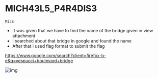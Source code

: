 # MICH43L5_P4R4DIS3
`Mics`

- It was given that we have to find the name of the bridge given in view attachment
- I searched about that bridge in google and found the name
- After that I used flag format to submit the flag

 https://www.google.com/search?client=firefox-b-e&q=vespucci+boulevard+bridge

 ![img](https://github.com/Sreehithavarma23/wired-ctf/blob/main/screenshots/bridge(1).png)
 


